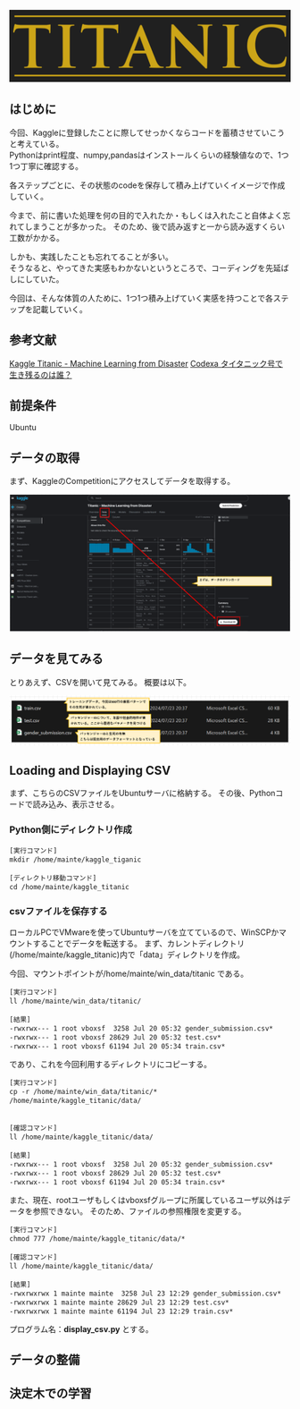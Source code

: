 ![logo](./fig/titanic-logo.png)

## はじめに

今回、Kaggleに登録したことに際してせっかくならコードを蓄積させていこうと考えている。  
Pythonはprint程度、numpy,pandasはインストールくらいの経験値なので、1つ1つ丁寧に確認する。

各ステップごとに、その状態のcodeを保存して積み上げていくイメージで作成していく。

今まで、前に書いた処理を何の目的で入れたか・もしくは入れたこと自体よく忘れてしまうことが多かった。
そのため、後で読み返すと一から読み返すくらい工数がかかる。

しかも、実践したことも忘れてることが多い。  
そうなると、やってきた実感もわかないというところで、コーディングを先延ばしにしていた。

今回は、そんな体質の人ために、1つ1つ積み上げていく実感を持つことで各ステップを記載していく。
## 参考文献
[Kaggle Titanic - Machine Learning from Disaster](https://www.kaggle.com/competitions/titanic)
[Codexa タイタニック号で生き残るのは誰？](https://www.codexa.net/kaggle-titanic-beginner/)

## 前提条件
Ubuntu

## データの取得
まず、KaggleのCompetitionにアクセスしてデータを取得する。  

![logo](./fig/fig1.png)

## データを見てみる
とりあえず、CSVを開いて見てみる。
概要は以下。  

![logo](./fig/fig2.png)

## Loading and Displaying CSV
まず、こちらのCSVファイルをUbuntuサーバに格納する。
その後、Pythonコードで読み込み、表示させる。

### Python側にディレクトリ作成

```
[実行コマンド]
mkdir /home/mainte/kaggle_tiganic

[ディレクトリ移動コマンド]
cd /home/mainte/kaggle_titanic
```

### csvファイルを保存する
ローカルPCでVMwareを使ってUbuntuサーバを立てているので、WinSCPかマウントすることでデータを転送する。
まず、カレントディレクトリ(/home/mainte/kaggle_titanic)内で「data」ディレクトリを作成。

今回、マウントポイントが/home/mainte/win_data/titanic である。
```
[実行コマンド]
ll /home/mainte/win_data/titanic/

[結果]
-rwxrwx--- 1 root vboxsf  3258 Jul 20 05:32 gender_submission.csv*
-rwxrwx--- 1 root vboxsf 28629 Jul 20 05:32 test.csv*
-rwxrwx--- 1 root vboxsf 61194 Jul 20 05:34 train.csv*
```
であり、これを今回利用するディレクトリにコピーする。

```
[実行コマンド]
cp -r /home/mainte/win_data/titanic/* /home/mainte/kaggle_titanic/data/


[確認コマンド]
ll /home/mainte/kaggle_titanic/data/

[結果]
-rwxrwx--- 1 root vboxsf  3258 Jul 20 05:32 gender_submission.csv*
-rwxrwx--- 1 root vboxsf 28629 Jul 20 05:32 test.csv*
-rwxrwx--- 1 root vboxsf 61194 Jul 20 05:34 train.csv*
```

また、現在、rootユーザもしくはvboxsfグループに所属しているユーザ以外はデータを参照できない。
そのため、ファイルの参照権限を変更する。
```
[実行コマンド]
chmod 777 /home/mainte/kaggle_titanic/data/*

[確認コマンド]
ll /home/mainte/kaggle_titanic/data/

[結果]
-rwxrwxrwx 1 mainte mainte  3258 Jul 23 12:29 gender_submission.csv*
-rwxrwxrwx 1 mainte mainte 28629 Jul 23 12:29 test.csv*
-rwxrwxrwx 1 mainte mainte 61194 Jul 23 12:29 train.csv*

```


プログラム名：**display_csv.py**
とする。


## データの整備

## 決定木での学習

